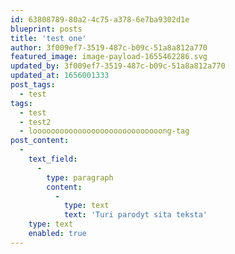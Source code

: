 ```yaml
---
id: 63808789-80a2-4c75-a378-6e7ba9302d1e
blueprint: posts
title: 'test one'
author: 3f009ef7-3519-487c-b09c-51a8a812a770
featured_image: image-payload-1655462286.svg
updated_by: 3f009ef7-3519-487c-b09c-51a8a812a770
updated_at: 1656001333
post_tags:
  - test
tags:
  - test
  - test2
  - looooooooooooooooooooooooooooong-tag
post_content:
  -
    text_field:
      -
        type: paragraph
        content:
          -
            type: text
            text: 'Turi parodyt sita teksta'
    type: text
    enabled: true
---
```

